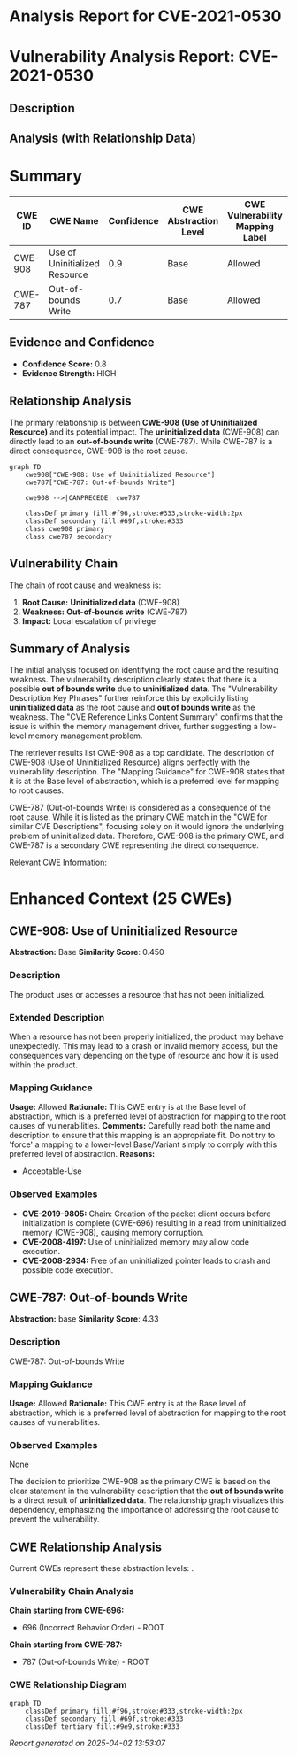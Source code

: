 # Analysis Report for CVE-2021-0530

# Vulnerability Analysis Report: CVE-2021-0530

## Description



## Analysis (with Relationship Data)

# Summary
| CWE ID | CWE Name | Confidence | CWE Abstraction Level | CWE Vulnerability Mapping Label | CWE-Vulnerability Mapping Notes |
|---|---|---|---|---|---|
| CWE-908 | Use of Uninitialized Resource | 0.9 | Base | Allowed | Primary CWE |
| CWE-787 | Out-of-bounds Write | 0.7 | Base | Allowed | Secondary Candidate |

## Evidence and Confidence

*   **Confidence Score:** 0.8
*   **Evidence Strength:** HIGH

## Relationship Analysis
The primary relationship is between **CWE-908 (Use of Uninitialized Resource)** and its potential impact. The **uninitialized data** (CWE-908) can directly lead to an **out-of-bounds write** (CWE-787). While CWE-787 is a direct consequence, CWE-908 is the root cause.

```mermaid
graph TD
    cwe908["CWE-908: Use of Uninitialized Resource"]
    cwe787["CWE-787: Out-of-bounds Write"]

    cwe908 -->|CANPRECEDE| cwe787

    classDef primary fill:#f96,stroke:#333,stroke-width:2px
    classDef secondary fill:#69f,stroke:#333
    class cwe908 primary
    class cwe787 secondary
```

## Vulnerability Chain
The chain of root cause and weakness is:

1.  **Root Cause:** **Uninitialized data** (CWE-908)
2.  **Weakness:** **Out-of-bounds write** (CWE-787)
3.  **Impact:** Local escalation of privilege

## Summary of Analysis
The initial analysis focused on identifying the root cause and the resulting weakness. The vulnerability description clearly states that there is a possible **out of bounds write** due to **uninitialized data**. The "Vulnerability Description Key Phrases" further reinforce this by explicitly listing **uninitialized data** as the root cause and **out of bounds write** as the weakness. The "CVE Reference Links Content Summary" confirms that the issue is within the memory management driver, further suggesting a low-level memory management problem.

The retriever results list CWE-908 as a top candidate. The description of CWE-908 (Use of Uninitialized Resource) aligns perfectly with the vulnerability description. The "Mapping Guidance" for CWE-908 states that it is at the Base level of abstraction, which is a preferred level for mapping to root causes.

CWE-787 (Out-of-bounds Write) is considered as a consequence of the root cause. While it is listed as the primary CWE match in the "CWE for similar CVE Descriptions", focusing solely on it would ignore the underlying problem of uninitialized data. Therefore, CWE-908 is the primary CWE, and CWE-787 is a secondary CWE representing the direct consequence.

Relevant CWE Information:

# Enhanced Context (25 CWEs)

## CWE-908: Use of Uninitialized Resource
**Abstraction:** Base
**Similarity Score**: 0.450

### Description
The product uses or accesses a resource that has not been initialized.

### Extended Description
When a resource has not been properly initialized, the product may behave unexpectedly. This may lead to a crash or invalid memory access, but the consequences vary depending on the type of resource and how it is used within the product.

### Mapping Guidance
**Usage:** Allowed
**Rationale:** This CWE entry is at the Base level of abstraction, which is a preferred level of abstraction for mapping to the root causes of vulnerabilities.
**Comments:** Carefully read both the name and description to ensure that this mapping is an appropriate fit. Do not try to 'force' a mapping to a lower-level Base/Variant simply to comply with this preferred level of abstraction.
**Reasons:**
- Acceptable-Use

### Observed Examples
- **CVE-2019-9805:** Chain: Creation of the packet client occurs before initialization is complete (CWE-696) resulting in a read from uninitialized memory (CWE-908), causing memory corruption.
- **CVE-2008-4197:** Use of uninitialized memory may allow code execution.
- **CVE-2008-2934:** Free of an uninitialized pointer leads to crash and possible code execution.

## CWE-787: Out-of-bounds Write
**Abstraction:** base
**Similarity Score**: 4.33

### Description
CWE-787: Out-of-bounds Write

### Mapping Guidance
**Usage:** Allowed
**Rationale:** This CWE entry is at the Base level of abstraction, which is a preferred level of abstraction for mapping to the root causes of vulnerabilities.

### Observed Examples
None

The decision to prioritize CWE-908 as the primary CWE is based on the clear statement in the vulnerability description that the **out of bounds write** is a direct result of **uninitialized data**. The relationship graph visualizes this dependency, emphasizing the importance of addressing the root cause to prevent the vulnerability.


## CWE Relationship Analysis

Current CWEs represent these abstraction levels: .


### Vulnerability Chain Analysis

**Chain starting from CWE-696:**
- 696 (Incorrect Behavior Order) - ROOT


**Chain starting from CWE-787:**
- 787 (Out-of-bounds Write) - ROOT



### CWE Relationship Diagram

```mermaid
graph TD
    classDef primary fill:#f96,stroke:#333,stroke-width:2px
    classDef secondary fill:#69f,stroke:#333
    classDef tertiary fill:#9e9,stroke:#333
```



*Report generated on 2025-04-02 13:53:07*
